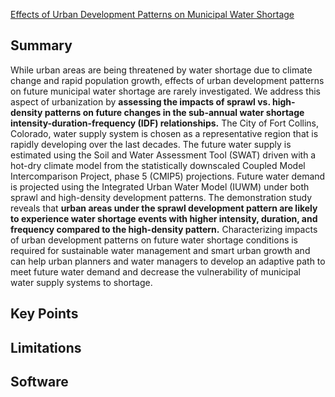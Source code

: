 [Effects of Urban Development Patterns on Municipal Water Shortage](https://www.frontiersin.org/journals/water/articles/10.3389/frwa.2021.694817/full)
## Summary

While urban areas are being threatened by water shortage due to climate change and rapid population growth, effects of urban development patterns on future municipal water shortage are rarely investigated. We address this aspect of urbanization by **assessing the impacts of sprawl vs. high-density patterns on future changes in the sub-annual water shortage intensity-duration-frequency (IDF) relationships.** The City of Fort Collins, Colorado, water supply system is chosen as a representative region that is rapidly developing over the last decades. The future water supply is estimated using the Soil and Water Assessment Tool (SWAT) driven with a hot-dry climate model from the statistically downscaled Coupled Model Intercomparison Project, phase 5 (CMIP5) projections. Future water demand is projected using the Integrated Urban Water Model (IUWM) under both sprawl and high-density development patterns. The demonstration study reveals that **urban areas under the sprawl development pattern are likely to experience water shortage events with higher intensity, duration, and frequency compared to the high-density pattern.** Characterizing impacts of urban development patterns on future water shortage conditions is required for sustainable water management and smart urban growth and can help urban planners and water managers to develop an adaptive path to meet future water demand and decrease the vulnerability of municipal water supply systems to shortage.
## Key Points

## Limitations

## Software
